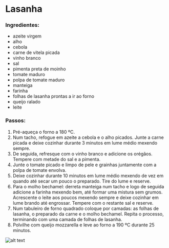 # Lasanha

### Ingredientes:
- azeite virgem
- alho
- cebola
- carne de vitela picada
- vinho branco
- sal
- pimenta preta de moinho
- tomate maduro
- polpa de tomate maduro
- manteiga
- farinha
- folhas de lasanha prontas a ir ao forno
- queijo ralado
- leite




### Passos:
1. Pré-aqueça o forno a 180 ºC.
2. Num tacho, refogue em azeite a cebola e o alho picados. Junte a carne picada e deixe cozinhar durante 3 minutos em lume médio mexendo sempre.
3. De seguida, refresque com o vinho branco e adicione os orégãos. Tempere com metade do sal e a pimenta.
4. Junte o tomate picado e limpo de pele e grainhas juntamente com a polpa de tomate envolva.
5. Deixe cozinhar durante 10 minutos em lume médio mexendo de vez em quando até secar um pouco o preparado. Tire do lume e reserve.
6. Para o molho bechamel: derreta manteiga num tacho e logo de seguida adicione a farinha mexendo bem, até formar uma mistura sem grumos. Acrescente o leite aos poucos mexendo sempre e deixe cozinhar em lume brando até engrossar. Tempere com o restante sal e reserve.
7. Num tabuleiro de forno quadrado coloque por camadas: as folhas de lasanha, o preparado da carne e o molho bechamel. Repita o processo, terminando com uma camada de folhas de lasanha.
8. Polvilhe com queijo mozzarella e leve ao forno a 190 ºC durante 25 minutos.

![alt text](https://www.guiadasemana.com.br/contentFiles/system/pictures/2015/6/137587/original/lasanha-frango.jpg)